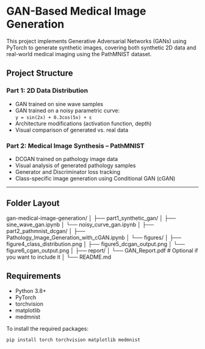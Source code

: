 # GAN-Based Medical Image Generation

This project implements Generative Adversarial Networks (GANs) using PyTorch to generate synthetic images, covering both synthetic 2D data and real-world medical imaging using the PathMNIST dataset.

##  Project Structure

### Part 1: 2D Data Distribution
-  GAN trained on sine wave samples
-  GAN trained on a noisy parametric curve:  
  `y = sin(2x) + 0.3cos(5x) + ε`
-  Architecture modifications (activation function, depth)
-  Visual comparison of generated vs. real data

### Part 2: Medical Image Synthesis – PathMNIST
-  DCGAN trained on pathology image data
-  Visual analysis of generated pathology samples
-  Generator and Discriminator loss tracking
-  Class-specific image generation using Conditional GAN (cGAN)

---

##  Folder Layout

gan-medical-image-generation/
│
├── part1_synthetic_gan/
│ ├── sine_wave_gan.ipynb
│ └── noisy_curve_gan.ipynb
│
├── part2_pathmnist_dcgan/
│ ├── Pathology_Image_Generation_with_cGAN.ipynb
│ └── figures/
│ ├── figure4_class_distribution.png
│ ├── figure5_dcgan_output.png
│ └── figure6_cgan_output.png
│
├── report/
│ └── GAN_Report.pdf # Optional if you want to include it
│
└── README.md

##  Requirements

- Python 3.8+
- PyTorch
- torchvision
- matplotlib
- medmnist

To install the required packages:
```bash
pip install torch torchvision matplotlib medmnist

